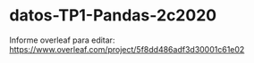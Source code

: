 # datos-TP1-Pandas-2c2020
Informe overleaf para editar: https://www.overleaf.com/project/5f8dd486adf3d30001c61e02
